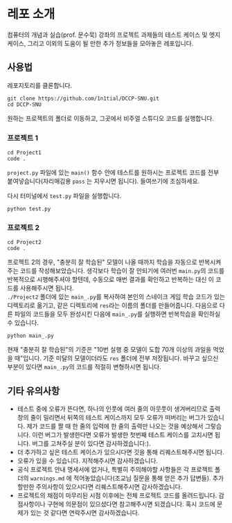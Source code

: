 # 레포 소개

컴퓨터의 개념과 실습(prof. 문수묵) 강좌의 프로젝트 과제들의 테스트 케이스 및 엣지 케이스, 그리고 이외의 도움이 될 만한 추가 정보들을 모아놓은 레포입니다.

## 사용법

레포지토리를 클론합니다.

```{ps}
git clone https://github.com/1n1tial/DCCP-SNU.git
cd DCCP-SNU
```

원하는 프로젝트의 폴더로 이동하고, 그곳에서 비주얼 스튜디오 코드를 실행합니다.

### 프로젝트 1

```{ps}
cd Project1
code .
```
`project.py` 파일에 있는 `main()` 함수 안에 테스트를 원하시는 프로젝트 코드를 전부 붙여넣습니다(자리매김용 `pass` 는 지우시면 됩니다). 들여쓰기에 조심하세요.

다시 터미널에서 `test.py` 파일을 실행합니다.

```{ps}
python test.py
```

### 프로젝트 2

```{ps}
cd Project2
code .
```
프로젝트 2의 경우, "충분히 잘 학습된" 모델이 나올 때까지 학습을 자동으로 반복시켜주는 코드를 작성해보았습니다. 생각보다 학습이 잘 안되기에 여러번 `main.py`의 코드를 반복적으로 시행해주셔야 할텐데, 수동으로 매번 결과를 확인하고 반복하는 대신 이 코드를 사용해주시면 됩니다.  
`./Project2` 폴더에 있는 `main_.py`를 복사하여 본인의 스네이크 게임 학습 코드가 있는 디렉토리로 옮기고, 같은 디렉토리에 `res`라는 이름의 폴더를 만들어줍니다. 다음으로 다른 파일의 코드들을 모두 완성시킨 다음에 `main_.py`를 실행하면 반복학습을 확인하실 수 있습니다.

```{ps}
python main_.py
```

현재 "충분히 잘 학습된"의 기준은 "10번 실행 중 모델이 도합 70개 이상의 과일을 먹었을 때"입니다. 기준 미달의 모델이더라도 `res` 폴더에 전부 저장됩니다. 바꾸고 싶으신 부분이 있다면 `main_.py`의 코드를 적절히 변형하시면 됩니다.

## 기타 유의사항

- 테스트 중에 오류가 뜬다면, 하나의 인풋에 여러 줄의 아웃풋이 생겨버리므로 출력창의 줄이 밀리면서 뒤쪽의 테스트 케이스까지 모두 오류가 떠버리는 버그가 있습니다. 제가 코드를 짤 때 한 줄의 입력에 한 줄의 출력만 나오는 것을 예상해서 그렇습니다. 이런 버그가 발생한다면 오류가 발생한 첫번째 테스트 케이스를 고치시면 됩니다. 버그를 고쳐주실 분이 있다면 감사하겠습니다:).
- 더 추가하고 싶은 테스트 케이스가 있으시다면 깃을 통해 리퀘스트해주시면 됩니다.
- 오류가 있을 수 있습니다. 지적해주시면 감사하겠습니다.
- 공식 프로젝트 안내 명세서에 없거나, 특별히 주의해야할 사항들은 각 프로젝트 폴더의 `warnings.md` 에 적어놓았습니다(조교님 질문을 통해 얻은 추가 답변들). 추가할만한 주의사항이 있으시다면 리퀘스트해주시면 감사하겠습니다.
- 프로젝트의 채점이 마무리된 시점 이후에는 전체 프로젝트 코드를 올려드립니다. 감점사항이나 구현에 의문점이 있으셨다면 참고해주시면 되겠습니다. 혹시 코드에 문제가 있는 것 같다면 연락주시면 감사하겠습니다.
